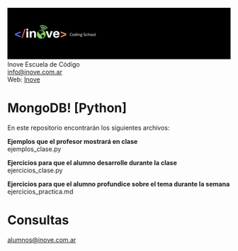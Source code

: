 ![Inove banner](/inove.jpg)
Inove Escuela de Código\
info@inove.com.ar\
Web: [Inove](http://inove.com.ar)

# MongoDB! [Python]
En este repositorio encontrarán los siguientes archivos:

__Ejemplos que el profesor mostrará en clase__\
ejemplos_clase.py

__Ejercicios para que el alumno desarrolle durante la clase__\
ejercicios_clase.py

__Ejercicios para que el alumno profundice sobre el tema durante la semana__\
ejercicios_practica.md

# Consultas
alumnos@inove.com.ar

